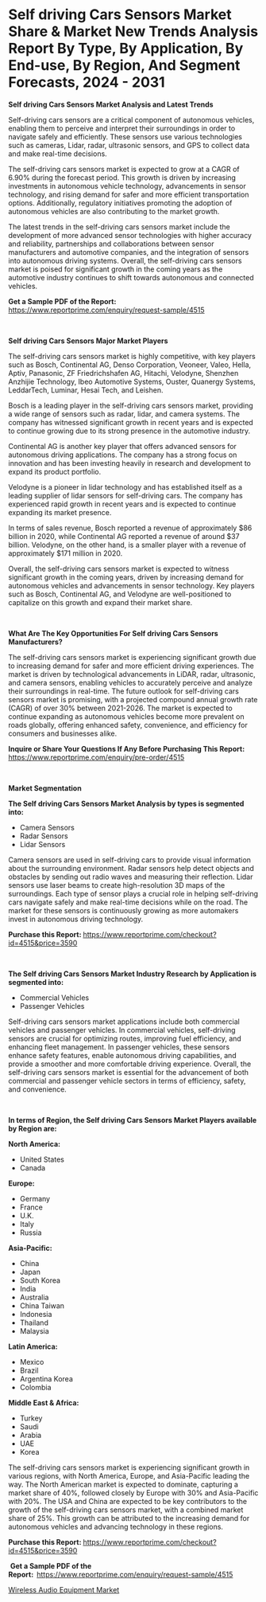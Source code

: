 <p><h1>Self driving Cars Sensors Market Share & Market New Trends Analysis Report By Type, By Application, By End-use, By Region, And Segment Forecasts, 2024 - 2031</h1></p><p><strong>Self driving Cars Sensors Market Analysis and Latest Trends</strong></p>
<p><p>Self-driving cars sensors are a critical component of autonomous vehicles, enabling them to perceive and interpret their surroundings in order to navigate safely and efficiently. These sensors use various technologies such as cameras, Lidar, radar, ultrasonic sensors, and GPS to collect data and make real-time decisions.</p><p>The self-driving cars sensors market is expected to grow at a CAGR of 6.90% during the forecast period. This growth is driven by increasing investments in autonomous vehicle technology, advancements in sensor technology, and rising demand for safer and more efficient transportation options. Additionally, regulatory initiatives promoting the adoption of autonomous vehicles are also contributing to the market growth.</p><p>The latest trends in the self-driving cars sensors market include the development of more advanced sensor technologies with higher accuracy and reliability, partnerships and collaborations between sensor manufacturers and automotive companies, and the integration of sensors into autonomous driving systems. Overall, the self-driving cars sensors market is poised for significant growth in the coming years as the automotive industry continues to shift towards autonomous and connected vehicles.</p></p>
<p><strong>Get a Sample PDF of the Report:&nbsp;</strong> <a href="https://www.reportprime.com/enquiry/request-sample/4515">https://www.reportprime.com/enquiry/request-sample/4515</a></p>
<p>&nbsp;</p>
<p><strong>Self driving Cars Sensors Major Market Players</strong></p>
<p><p>The self-driving cars sensors market is highly competitive, with key players such as Bosch, Continental AG, Denso Corporation, Veoneer, Valeo, Hella, Aptiv, Panasonic, ZF Friedrichshafen AG, Hitachi, Velodyne, Shenzhen Anzhijie Technology, Ibeo Automotive Systems, Ouster, Quanergy Systems, LeddarTech, Luminar, Hesai Tech, and Leishen.</p><p>Bosch is a leading player in the self-driving cars sensors market, providing a wide range of sensors such as radar, lidar, and camera systems. The company has witnessed significant growth in recent years and is expected to continue growing due to its strong presence in the automotive industry.</p><p>Continental AG is another key player that offers advanced sensors for autonomous driving applications. The company has a strong focus on innovation and has been investing heavily in research and development to expand its product portfolio.</p><p>Velodyne is a pioneer in lidar technology and has established itself as a leading supplier of lidar sensors for self-driving cars. The company has experienced rapid growth in recent years and is expected to continue expanding its market presence.</p><p>In terms of sales revenue, Bosch reported a revenue of approximately $86 billion in 2020, while Continental AG reported a revenue of around $37 billion. Velodyne, on the other hand, is a smaller player with a revenue of approximately $171 million in 2020.</p><p>Overall, the self-driving cars sensors market is expected to witness significant growth in the coming years, driven by increasing demand for autonomous vehicles and advancements in sensor technology. Key players such as Bosch, Continental AG, and Velodyne are well-positioned to capitalize on this growth and expand their market share.</p></p>
<p>&nbsp;</p>
<p><strong>What Are The Key Opportunities For Self driving Cars Sensors Manufacturers?</strong></p>
<p><p>The self-driving cars sensors market is experiencing significant growth due to increasing demand for safer and more efficient driving experiences. The market is driven by technological advancements in LiDAR, radar, ultrasonic, and camera sensors, enabling vehicles to accurately perceive and analyze their surroundings in real-time. The future outlook for self-driving cars sensors market is promising, with a projected compound annual growth rate (CAGR) of over 30% between 2021-2026. The market is expected to continue expanding as autonomous vehicles become more prevalent on roads globally, offering enhanced safety, convenience, and efficiency for consumers and businesses alike.</p></p>
<p><strong>Inquire or Share Your Questions If Any Before Purchasing This Report:</strong> <a href="https://www.reportprime.com/enquiry/pre-order/4515">https://www.reportprime.com/enquiry/pre-order/4515</a></p>
<p>&nbsp;</p>
<p><strong>Market Segmentation</strong></p>
<p><strong>The Self driving Cars Sensors Market Analysis by types is segmented into:</strong></p>
<p><ul><li>Camera Sensors</li><li>Radar Sensors</li><li>Lidar Sensors</li></ul></p>
<p><p>Camera sensors are used in self-driving cars to provide visual information about the surrounding environment. Radar sensors help detect objects and obstacles by sending out radio waves and measuring their reflection. Lidar sensors use laser beams to create high-resolution 3D maps of the surroundings. Each type of sensor plays a crucial role in helping self-driving cars navigate safely and make real-time decisions while on the road. The market for these sensors is continuously growing as more automakers invest in autonomous driving technology.</p></p>
<p><strong>Purchase this Report:&nbsp;</strong><a href="https://www.reportprime.com/checkout?id=4515&price=3590">https://www.reportprime.com/checkout?id=4515&price=3590</a></p>
<p>&nbsp;</p>
<p><strong>The Self driving Cars Sensors Market Industry Research by Application is segmented into:</strong></p>
<p><ul><li>Commercial Vehicles</li><li>Passenger Vehicles</li></ul></p>
<p><p>Self-driving cars sensors market applications include both commercial vehicles and passenger vehicles. In commercial vehicles, self-driving sensors are crucial for optimizing routes, improving fuel efficiency, and enhancing fleet management. In passenger vehicles, these sensors enhance safety features, enable autonomous driving capabilities, and provide a smoother and more comfortable driving experience. Overall, the self-driving cars sensors market is essential for the advancement of both commercial and passenger vehicle sectors in terms of efficiency, safety, and convenience.</p></p>
<p>&nbsp;</p>
<p><strong>In terms of Region, the Self driving Cars Sensors Market Players available by Region are:</strong></p>
<p>
    <p> <strong> North America: </strong>
        <ul>
            <li>United States</li>
            <li>Canada</li>
        </ul>
        </p> 
    <p> <strong> Europe: </strong>
        <ul>
            <li>Germany</li>
            <li>France</li>
            <li>U.K.</li>
            <li>Italy</li>
            <li>Russia</li>
        </ul>
        </p> 
    <p> <strong> Asia-Pacific: </strong>
        <ul>
            <li>China</li>
            <li>Japan</li>
            <li>South Korea</li>
            <li>India</li>
            <li>Australia</li>
            <li>China Taiwan</li>
            <li>Indonesia</li>
            <li>Thailand</li>
            <li>Malaysia</li>
        </ul>
        </p> 
    <p> <strong> Latin America: </strong>
        <ul>
            <li>Mexico</li>
            <li>Brazil</li>
            <li>Argentina Korea</li>
            <li>Colombia</li>
        </ul>
        </p> 
    <p> <strong> Middle East & Africa: </strong>
        <ul>
            <li>Turkey</li>
            <li>Saudi</li>
            <li>Arabia</li>
            <li>UAE</li>
            <li>Korea</li>
        </ul>
    </p>
    </p>
<p><p>The self-driving cars sensors market is experiencing significant growth in various regions, with North America, Europe, and Asia-Pacific leading the way. The North American market is expected to dominate, capturing a market share of 40%, followed closely by Europe with 30% and Asia-Pacific with 20%. The USA and China are expected to be key contributors to the growth of the self-driving cars sensors market, with a combined market share of 25%. This growth can be attributed to the increasing demand for autonomous vehicles and advancing technology in these regions.</p></p>
<p><strong>Purchase this Report: </strong><a href="https://www.reportprime.com/checkout?id=4515&price=3590">https://www.reportprime.com/checkout?id=4515&price=3590</a></p>
<p>&nbsp;<strong>Get a Sample PDF of the Report:&nbsp;&nbsp;</strong><a href="https://www.reportprime.com/enquiry/request-sample/4515">https://www.reportprime.com/enquiry/request-sample/4515</a></p>
<p><strong></strong></p>
<p><p><a href="https://github.com/mabutironaldo/Market-Research-Report-List-4/blob/main/wireless-audio-equipment-market.md">Wireless Audio Equipment Market</a></p></p>